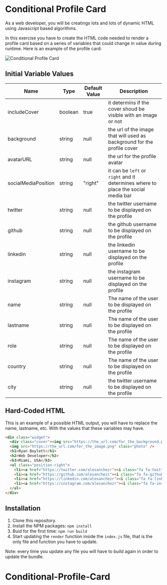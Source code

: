 # Conditional Profile Card

As a web developer, you will be creatings lots and lots of dynamic HTML using Javascript based algorithms.

In this exercise you have to create the HTML code needed to render a profile card based on a series of variables that could change in value during runtime. Here is an example of the profile card:

![Conditional Profile Card](https://raw.githubusercontent.com/breatheco-de/exercise-conditional-profile-card/master/preview.gif)

## Initial Variable Values

| Name | Type | Default Value | Description |
| --- | --- | --- | --- |
| includeCover | boolean | true | it determins if the cover shoud be visible with an image or not |
| background | string | null | the url of the image that will used as background for the profile cover |
| avatarURL | string | null | the url for the profile avatar |
| socialMediaPosition | string | "right" | it can be `left` or `right` and it determines where to place the social media bar |
| twitter | string | null | the twitter username to be displayed on the profile |
| github | string | null | the github username to be displayed on the profile |
| linkedin | string | null | the linkedin username to be displayed on the profile |
| instagram | string | null | the instagram username to be displayed on the profile |
| name | string | null | The name of the user to be displayed on the profile |
| lastname | string | null | The name of the user to be displayed on the profile |
| role | string | null | The name of the user to be displayed on the profile |
| country | string | null | The name of the user to be displayed on the profile |
| city | string | null | the twitter username to be displayed on the profile |

## Hard-Coded HTML

This is an example of a possible HTML output, you will have to replace the name, lastname, etc. With the values that these variables may have.
```html
<div class="widget">
  <div class="cover"><img src="https://the_url.com/for_the_background.png" /></div>
  <img src="https://the_url.com/for_the_image.png" class="photo" />
  <h1>Ryan Boylett</h1>
  <h2>Web Developer</h2>
  <h3>Miami, USA</h3>
  <ul class="position-right">
    <li><a href="https://twitter.com/alesanchezr"><i class="fa fa-twitter"></i></a></li>
    <li><a href="https://github.com/alesanchezr"><i class="fa fa-github"></i></a></li>
    <li><a href="https://linkedin.com/alesanchezr"><i class="fa fa-linkedin"></i></a></li>
    <li><a href="https://instagram.com/alesanchezr"><i class="fa fa-instagram"></i></a></li>
  </ul>
</div>
```
## Installation

1. Clone this repository.
2. Install the NPM packages: `npm install`
3. Buid for the first time: `npm run build`
4. Start updating the `render` function inside the `index.js` file, that is the only file and function you have to update.

Note: every time you update any file you will have to build again in order to update the bundle.
# Conditional-Profile-Card
